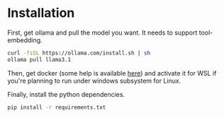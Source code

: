 # Installation

First, get ollama and pull the model you want. It needs to support tool-embedding.

```bash
curl -fsSL https://ollama.com/install.sh | sh
ollama pull llama3.1
```

Then, get docker (some help is available [here](https://docs.docker.com/engine/install/)) and activate it for WSL if you're planning to run under windows subsystem for Linux.

Finally, install the python dependencies.

```bash
pip install -r requirements.txt
```